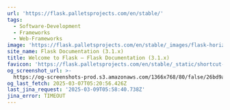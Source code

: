 ```yaml
---
url: 'https://flask.palletsprojects.com/en/stable/'
tags:
  - Software-Development
  - Frameworks
  - Web-Frameworks
image: 'https://flask.palletsprojects.com/en/stable/_images/flask-horizontal.png'
site_name: Flask Documentation (3.1.x)
title: Welcome to Flask — Flask Documentation (3.1.x)
favicon: 'https://flask.palletsprojects.com/en/stable/_static/shortcut-icon.png'
og_screenshot_url: >-
  https://og-screenshots-prod.s3.amazonaws.com/1366x768/80/false/26bd9ac779086797ad03efc5f444fbfd2c45fc3bb9fbe46958f19ad5ca76597f.jpeg
og_last_fetch: 2025-03-07T05:20:56.426Z
last_jina_request: '2025-03-09T05:58:40.738Z'
jina_error: TIMEOUT
---
```


